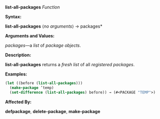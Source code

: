 **list-all-packages** *Function* 



**Syntax:** 



**list-all-packages** ⟨*no arguments*⟩ → packages* 



**Arguments and Values:** 



*packages*—a *list* of *package objects*. 



**Description:** 



**list-all-packages** returns a *fresh list* of all *registered packages*. 



**Examples:**
```lisp
(let ((before (list-all-packages))) 
  (make-package ’temp) 
  (set-difference (list-all-packages) before)) → (#<PACKAGE "TEMP">) 
```
**Affected By:** 



**defpackage**, **delete-package**, **make-package** 



